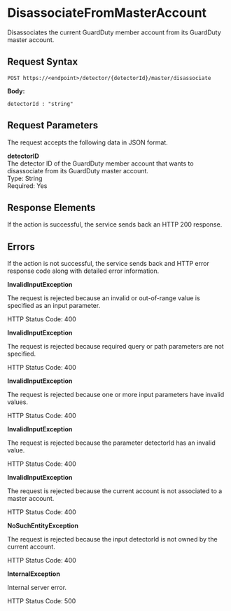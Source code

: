 # DisassociateFromMasterAccount<a name="disassociate-from-master-account"></a>

Disassociates the current GuardDuty member account from its GuardDuty master account\.

## Request Syntax<a name="disassociate-from-master-account-request-syntax"></a>

```
POST https://<endpoint>/detector/{detectorId}/master/disassociate
```

**Body:**

```
detectorId : "string"
```

## Request Parameters<a name="disassociate-from-master-account-request-parameters"></a>

The request accepts the following data in JSON format\.

**detectorID**  
The detector ID of the GuardDuty member account that wants to disassociate from its GuardDuty master account\.  
Type: String  
Required: Yes

## Response Elements<a name="disassociate-from-master-account-response-parameters"></a>

If the action is successful, the service sends back an HTTP 200 response\.

## Errors<a name="disassociate-from-master-account-errors"></a>

If the action is not successful, the service sends back and HTTP error response code along with detailed error information\.

**InvalidInputException**

The request is rejected because an invalid or out\-of\-range value is specified as an input parameter\.

HTTP Status Code: 400 

**InvalidInputException**

The request is rejected because required query or path parameters are not specified\.

HTTP Status Code: 400 

**InvalidInputException**

The request is rejected because one or more input parameters have invalid values\.

HTTP Status Code: 400 

**InvalidInputException**

The request is rejected because the parameter detectorId has an invalid value\.

HTTP Status Code: 400 

**InvalidInputException**

The request is rejected because the current account is not associated to a master account\.

HTTP Status Code: 400 

**NoSuchEntityException**

The request is rejected because the input detectorId is not owned by the current account\.

HTTP Status Code: 400 

**InternalException**

Internal server error\.

HTTP Status Code: 500 